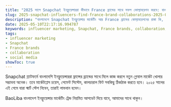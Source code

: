 ```yaml
---
title: "2025 সালে Snapchat ইনফ্লুয়েন্সাররা কীভাবে France ব্র্যান্ডের সাথে সফল কোল্যাবরেশন করবে: বাংলাদেশ ফোকাস"
slug: 2025-snapchat-influencers-find-france-brand-collaborations-2025-05-10
description: "বাংলাদেশে Snapchat ইনফ্লুয়েন্সার মার্কেটিং আর France ব্র্যান্ডের কোল্যাবরেশনের রাস্তা কি, কীভাবে পেমেন্ট আর মার্কেটপ্লেসগুলি কাজে লাগাবেন, ২০২৫ সালের জন্য একদম প্র্যাকটিকাল গাইড।"
date: 2025-05-10T22:17:16.994787
keywords: influencer marketing, Snapchat, France brands, collaboration, social media
tags:
- influencer marketing
- Snapchat
- France brands
- collaboration
- social media
showToc: true
---
```


Snapchat প্ল্যাটফর্মে বাংলাদেশি ইনফ্লুয়েন্সাররা ফ্রান্সের ব্র্যান্ডের সাথে মিলে কাজ করলে নতুন গ্লোবাল মার্কেট খোলার সম্ভাবনা অনেক। তবে মার্কেটপ্লেস চয়েস, পেমেন্ট সিস্টেম, কালচারাল ফিট সবকিছু ঠিকঠাক করতে হবে। ২০২৫ সালের এই গেমে যারা স্মার্ট স্টেপ নিবেন, তারাই লাভবান হবেন।  

BaoLiba বাংলাদেশ ইনফ্লুয়েন্সার মার্কেটিং ট্রেন্ড নিয়মিত আপডেট দিয়ে যাবে, আমাদের সাথে থাকুন।